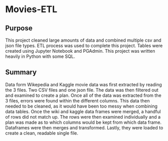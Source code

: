 # Movies-ETL
## Purpose
This project cleaned large amounts of data and combined multiple csv and json file types. ETL process was used to complete this project. Tables were created using Jupyter Notebook and PGAdmin. 
This project was written heavily in Python with some SQL. 
## Summary
Data form Wikepedia and Kaggle movie data was first extracted by reading the 3 files. Two CSV files and one json file. The data was then filtered out and examined to create a plan. Once all of the data was extracted from the 3 files, errors were found within the different columns. This data then needed to be cleaned, as it would have been too messy when combining data tables. Once the wiki and kaggle data frames were merged, a handful of rows did not match up. The rows were then examined individually and a plan was made as to which columns would be kept from which data frame. Dataframes were then merges and transformed. Lastly, they were loaded to create a clean, readable single file. 
